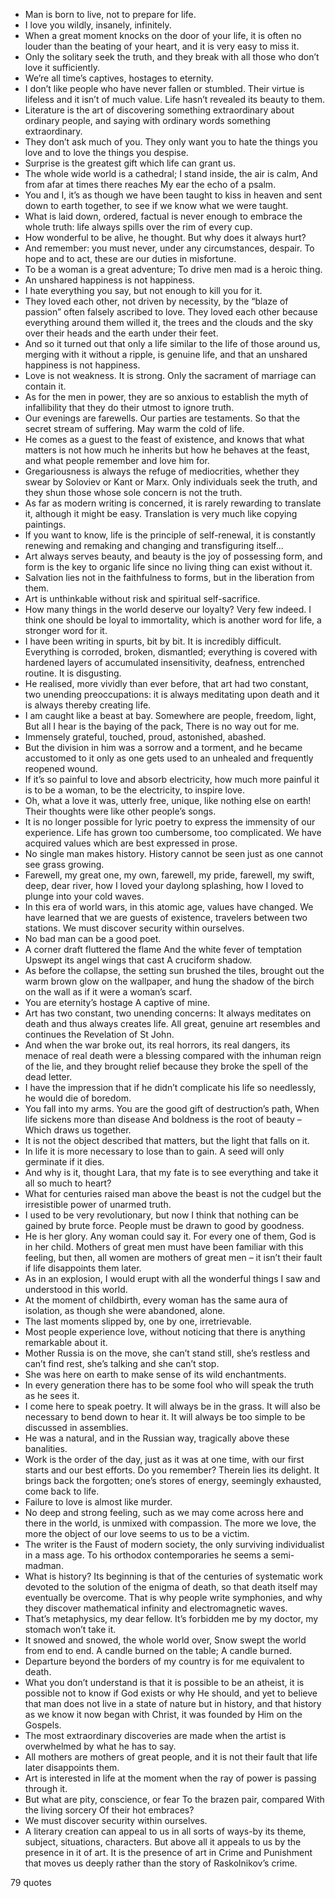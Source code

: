  - Man is born to live, not to prepare for life.
 - I love you wildly, insanely, infinitely.
 - When a great moment knocks on the door of your life, it is often no louder than the beating of your heart, and it is very easy to miss it.
 - Only the solitary seek the truth, and they break with all those who don’t love it sufficiently.
 - We’re all time’s captives, hostages to eternity.
 - I don’t like people who have never fallen or stumbled. Their virtue is lifeless and it isn’t of much value. Life hasn’t revealed its beauty to them.
 - Literature is the art of discovering something extraordinary about ordinary people, and saying with ordinary words something extraordinary.
 - They don’t ask much of you. They only want you to hate the things you love and to love the things you despise.
 - Surprise is the greatest gift which life can grant us.
 - The whole wide world is a cathedral; I stand inside, the air is calm, And from afar at times there reaches My ear the echo of a psalm.
 - You and I, it’s as though we have been taught to kiss in heaven and sent down to earth together, to see if we know what we were taught.
 - What is laid down, ordered, factual is never enough to embrace the whole truth: life always spills over the rim of every cup.
 - How wonderful to be alive, he thought. But why does it always hurt?
 - And remember: you must never, under any circumstances, despair. To hope and to act, these are our duties in misfortune.
 - To be a woman is a great adventure; To drive men mad is a heroic thing.
 - An unshared happiness is not happiness.
 - I hate everything you say, but not enough to kill you for it.
 - They loved each other, not driven by necessity, by the “blaze of passion” often falsely ascribed to love. They loved each other because everything around them willed it, the trees and the clouds and the sky over their heads and the earth under their feet.
 - And so it turned out that only a life similar to the life of those around us, merging with it without a ripple, is genuine life, and that an unshared happiness is not happiness.
 - Love is not weakness. It is strong. Only the sacrament of marriage can contain it.
 - As for the men in power, they are so anxious to establish the myth of infallibility that they do their utmost to ignore truth.
 - Our evenings are farewells. Our parties are testaments. So that the secret stream of suffering. May warm the cold of life.
 - He comes as a guest to the feast of existence, and knows that what matters is not how much he inherits but how he behaves at the feast, and what people remember and love him for.
 - Gregariousness is always the refuge of mediocrities, whether they swear by Soloviev or Kant or Marx. Only individuals seek the truth, and they shun those whose sole concern is not the truth.
 - As far as modern writing is concerned, it is rarely rewarding to translate it, although it might be easy. Translation is very much like copying paintings.
 - If you want to know, life is the principle of self-renewal, it is constantly renewing and remaking and changing and transfiguring itself...
 - Art always serves beauty, and beauty is the joy of possessing form, and form is the key to organic life since no living thing can exist without it.
 - Salvation lies not in the faithfulness to forms, but in the liberation from them.
 - Art is unthinkable without risk and spiritual self-sacrifice.
 - How many things in the world deserve our loyalty? Very few indeed. I think one should be loyal to immortality, which is another word for life, a stronger word for it.
 - I have been writing in spurts, bit by bit. It is incredibly difficult. Everything is corroded, broken, dismantled; everything is covered with hardened layers of accumulated insensitivity, deafness, entrenched routine. It is disgusting.
 - He realised, more vividly than ever before, that art had two constant, two unending preoccupations: it is always meditating upon death and it is always thereby creating life.
 - I am caught like a beast at bay. Somewhere are people, freedom, light, But all I hear is the baying of the pack, There is no way out for me.
 - Immensely grateful, touched, proud, astonished, abashed.
 - But the division in him was a sorrow and a torment, and he became accustomed to it only as one gets used to an unhealed and frequently reopened wound.
 - If it’s so painful to love and absorb electricity, how much more painful it is to be a woman, to be the electricity, to inspire love.
 - Oh, what a love it was, utterly free, unique, like nothing else on earth! Their thoughts were like other people’s songs.
 - It is no longer possible for lyric poetry to express the immensity of our experience. Life has grown too cumbersome, too complicated. We have acquired values which are best expressed in prose.
 - No single man makes history. History cannot be seen just as one cannot see grass growing.
 - Farewell, my great one, my own, farewell, my pride, farewell, my swift, deep, dear river, how I loved your daylong splashing, how I loved to plunge into your cold waves.
 - In this era of world wars, in this atomic age, values have changed. We have learned that we are guests of existence, travelers between two stations. We must discover security within ourselves.
 - No bad man can be a good poet.
 - A corner draft fluttered the flame And the white fever of temptation Upswept its angel wings that cast A cruciform shadow.
 - As before the collapse, the setting sun brushed the tiles, brought out the warm brown glow on the wallpaper, and hung the shadow of the birch on the wall as if it were a woman’s scarf.
 - You are eternity’s hostage A captive of mine.
 - Art has two constant, two unending concerns: It always meditates on death and thus always creates life. All great, genuine art resembles and continues the Revelation of St John.
 - And when the war broke out, its real horrors, its real dangers, its menace of real death were a blessing compared with the inhuman reign of the lie, and they brought relief because they broke the spell of the dead letter.
 - I have the impression that if he didn’t complicate his life so needlessly, he would die of boredom.
 - You fall into my arms. You are the good gift of destruction’s path, When life sickens more than disease And boldness is the root of beauty – Which draws us together.
 - It is not the object described that matters, but the light that falls on it.
 - In life it is more necessary to lose than to gain. A seed will only germinate if it dies.
 - And why is it, thought Lara, that my fate is to see everything and take it all so much to heart?
 - What for centuries raised man above the beast is not the cudgel but the irresistible power of unarmed truth.
 - I used to be very revolutionary, but now I think that nothing can be gained by brute force. People must be drawn to good by goodness.
 - He is her glory. Any woman could say it. For every one of them, God is in her child. Mothers of great men must have been familiar with this feeling, but then, all women are mothers of great men – it isn’t their fault if life disappoints them later.
 - As in an explosion, I would erupt with all the wonderful things I saw and understood in this world.
 - At the moment of childbirth, every woman has the same aura of isolation, as though she were abandoned, alone.
 - The last moments slipped by, one by one, irretrievable.
 - Most people experience love, without noticing that there is anything remarkable about it.
 - Mother Russia is on the move, she can’t stand still, she’s restless and can’t find rest, she’s talking and she can’t stop.
 - She was here on earth to make sense of its wild enchantments.
 - In every generation there has to be some fool who will speak the truth as he sees it.
 - I come here to speak poetry. It will always be in the grass. It will also be necessary to bend down to hear it. It will always be too simple to be discussed in assemblies.
 - He was a natural, and in the Russian way, tragically above these banalities.
 - Work is the order of the day, just as it was at one time, with our first starts and our best efforts. Do you remember? Therein lies its delight. It brings back the forgotten; one’s stores of energy, seemingly exhausted, come back to life.
 - Failure to love is almost like murder.
 - No deep and strong feeling, such as we may come across here and there in the world, is unmixed with compassion. The more we love, the more the object of our love seems to us to be a victim.
 - The writer is the Faust of modern society, the only surviving individualist in a mass age. To his orthodox contemporaries he seems a semi-madman.
 - What is history? Its beginning is that of the centuries of systematic work devoted to the solution of the enigma of death, so that death itself may eventually be overcome. That is why people write symphonies, and why they discover mathematical infinity and electromagnetic waves.
 - That’s metaphysics, my dear fellow. It’s forbidden me by my doctor, my stomach won’t take it.
 - It snowed and snowed, the whole world over, Snow swept the world from end to end. A candle burned on the table; A candle burned.
 - Departure beyond the borders of my country is for me equivalent to death.
 - What you don’t understand is that it is possible to be an atheist, it is possible not to know if God exists or why He should, and yet to believe that man does not live in a state of nature but in history, and that history as we know it now began with Christ, it was founded by Him on the Gospels.
 - The most extraordinary discoveries are made when the artist is overwhelmed by what he has to say.
 - All mothers are mothers of great people, and it is not their fault that life later disappoints them.
 - Art is interested in life at the moment when the ray of power is passing through it.
 - But what are pity, conscience, or fear To the brazen pair, compared With the living sorcery Of their hot embraces?
 - We must discover security within ourselves.
 - A literary creation can appeal to us in all sorts of ways-by its theme, subject, situations, characters. But above all it appeals to us by the presence in it of art. It is the presence of art in Crime and Punishment that moves us deeply rather than the story of Raskolnikov’s crime.

79 quotes